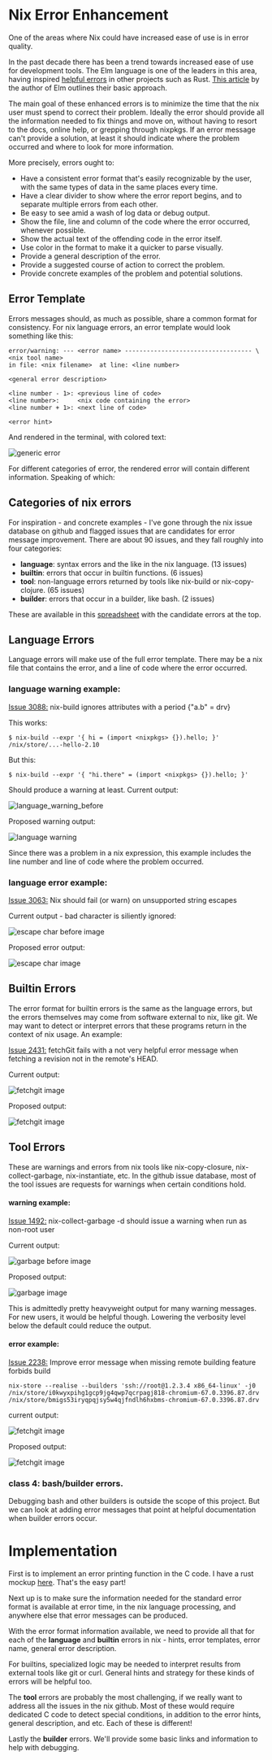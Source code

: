 # Nix Error Enhancement

One of the areas where Nix could have increased ease of use is in error quality.

In the past decade there has been a trend towards increased ease of use for development tools.  The Elm language is one of the leaders in this area, having inspired [helpful errors](https://blog.rust*lang.org/2016/08/10/Shape*of*errors*to*come.html) in other projects such as Rust.  [This article](https://elm*lang.org/news/compiler*errors*for*humans) by the author of Elm outlines their basic approach.

The main goal of these enhanced errors is to minimize the time that the nix user must spend to correct their problem.  Ideally the error should provide all the information needed to fix things and move on, without having to resort to the docs, online help, or grepping through nixpkgs.  If an error message can't provide a solution, at least it should indicate where the problem occurred and where to look for more information.

More precisely, errors ought to: 
* Have a consistent error format that's easily recognizable by the user, with the same types of data in the same places every time.
* Have a clear divider to show where the error report begins, and to separate multiple errors from each other.
* Be easy to see amid a wash of log data or debug output.
* Show the file, line and column of the code where the error occurred, whenever possible.
* Show the actual text of the offending code in the error itself.
* Use color in the format to make it a quicker to parse visually.
* Provide a general description of the error.
* Provide a suggested course of action to correct the problem.
* Provide concrete examples of the problem and potential solutions.

## Error Template

Errors messages should, as much as possible, share a common format for consistency.   For nix language errors, an error template would look something like this:

    error/warning: --- <error name> ----------------------------------- \<nix tool name>
    in file: <nix filename>  at line: <line number>
    
    <general error description>
        
    <line number - 1>: <previous line of code>
    <line number>:     <nix code containing the error>
    <line number + 1>: <next line of code>
                              
    <error hint>

And rendered in the terminal, with colored text:

![generic error](https://bots.practica.site/static/nixerr-imgs/generic.png)

For different categories of error, the rendered error will contain different information.  Speaking of which:

## Categories of nix errors

For inspiration - and concrete examples - I've gone through the nix issue database on github and flagged issues that are candidates for error message improvement.  There are about 90 issues, and they fall roughly into four categories:

  * **language**: syntax errors and the like in the nix language. (13 issues)
  * **builtin**: errors that occur in builtin functions. (6 issues)
  * **tool**: non-language  errors returned by tools like nix-build or nix-copy-clojure. (65 issues)
  * **builder**: errors that occur in a builder, like bash. (2 issues) 

These are available in this [spreadsheet](https://docs.google.com/spreadsheets/d/1YeMT8nQPaMaZWLKE0IqVY5o8XvfiNbhuv1TWWZ0VwJk/edit#gid=1201267462) with the candidate errors at the top.

## Language Errors

Language errors will make use of the full error template.  There may be a nix file that contains the error, and a line of code where the error occurred.  

### language warning example:

[Issue 3088:](https://github.com/NixOS/nix/issues/3088) nix-build ignores attributes with a period {"a.b" = drv}

This works:

	$ nix-build --expr '{ hi = (import <nixpkgs> {}).hello; }'
	/nix/store/...-hello-2.10


But this:

	$ nix-build --expr '{ "hi.there" = (import <nixpkgs> {}).hello; }'
	
Should produce a warning at least.  Current output:

![language_warning_before](https://bots.practica.site/static/nixerr-imgs/hi.there.before.png)

Proposed warning output:

![language warning](https://bots.practica.site/static/nixerr-imgs/attributename.png)

Since there was a problem in a nix expression, this example includes the line number and line of code where the problem occurred.

### language error example:

[Issue 3063:](https://github.com/NixOS/nix/issues/3063) Nix should fail (or warn) on unsupported string escapes

Current output - bad character is siliently ignored:

![escape char before image](https://bots.practica.site/static/nixerr-imgs/escape.before.png)        

Proposed error output:

![escape char image](https://bots.practica.site/static/nixerr-imgs/escapechar.png)        
## Builtin Errors

The error format for builtin errors is the same as the language errors, but the errors themselves may come from software external to nix, like git.  We may want to detect or interpret errors that these programs return in the context of nix usage.  An example:

[Issue 2431:](https://github.com/NixOS/nix/issues/2431) fetchGit fails with a not very helpful error message when fetching a revision not in the remote's HEAD.

Current output:

![fetchgit image](https://bots.practica.site/static/nixerr-imgs/fetchgit-before.png)

Proposed output:

![fetchgit image](https://bots.practica.site/static/nixerr-imgs/fetchgit.png)

##  Tool Errors

These are warnings and errors from nix tools like nix-copy-closure, nix-collect-garbage, nix-instantiate, etc.  In the github issue database, most of the tool issues are requests for warnings when certain conditions hold.  

#### warning example: 
[Issue 1492:](https://github.com/NixOS/nix/issues/1492) nix-collect-garbage -d should issue a warning when run as non-root user

Current output:

![garbage before image](https://bots.practica.site/static/nixerr-imgs/garbage-before.png)

Proposed output:

![garbage image](https://bots.practica.site/static/nixerr-imgs/garbage.png)

This is admittedly pretty heavyweight output for many warning messages.
For new users, it would be helpful though.  Lowering the verbosity level below the default
could reduce the output.


#### error example: 
[Issue 2238:](https://github.com/NixOS/nix/issues/2238) Improve error message when missing remote building feature forbids build

```
nix-store --realise --builders 'ssh://root@1.2.3.4 x86_64-linux' -j0 /nix/store/i0kwyxpihg1gcp9jg4qwp7qcrpagj818-chromium-67.0.3396.87.drv /nix/store/bmigs53iryqpqjsy5w4qjfndlh6hxbms-chromium-67.0.3396.87.drv
```

current output:

![fetchgit image](https://bots.practica.site/static/nixerr-imgs/chromium.fail.png)

Proposed output:

![fetchgit image](https://bots.practica.site/static/nixerr-imgs/remote-builder.png)

### class 4:  bash/builder errors.

Debugging bash and other builders is outside the scope of this project.  But we can look at adding error messages that point
at helpful documentation when builder errors occur.

# Implementation

First is to implement an error printing function in the C code.  I have a rust mockup [here](https://github.com/bburdette/nix-errors-wk/tree/master/colorerrors).  That's the easy part!

Next up is to make sure the information needed for the standard error format is available at error time, in the nix language processing, and anywhere else that error messages can be produced.  

With the error format information available, we need to provide all that for each of the **language** and **builtin** errors in nix - hints, error templates, error name, general error description.

For builtins, specialized logic may be needed to interpret results from external tools like git or curl.  General hints and strategy for these kinds of errors will be helpful too.

The **tool** errors are probably the most challenging, if we really want to address all the issues in the nix github.  Most of these would require dedicated C code to detect special conditions, in addition to the error hints, general description, and etc.  Each of these is different!

Lastly the **builder** errors.  We'll provide some basic links and information to help with debugging.
